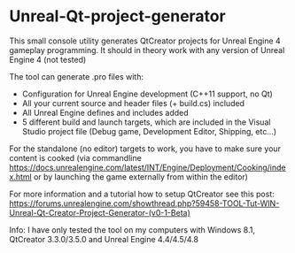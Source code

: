 # Unreal-Qt-project-generator
This small console utility generates QtCreator projects for Unreal Engine 4 gameplay programming.
It should in theory work with any version of Unreal Engine 4 (not tested)

The tool can generate .pro files with:
<ul>
  <li>Configuration for Unreal Engine development (C++11 support, no Qt)
  <li>All your current source and header files (+ build.cs) included</li>
  <li>All Unreal Engine defines and includes added</li>
  <li>5 different build and launch targets, which are included in the Visual Studio project file (Debug game, Development Editor, Shipping, etc...)</li>
</ul>

For the standalone (no editor) targets to work, you have to make sure your content is cooked (via commandline https://docs.unrealengine.com/latest/INT/Engine/Deployment/Cooking/index.html or by launching the game externally from within the editor)

For more information and a tutorial how to setup QtCreator see this post:
https://forums.unrealengine.com/showthread.php?59458-TOOL-Tut-WIN-Unreal-Qt-Creator-Project-Generator-(v0-1-Beta)

Info: I have only tested the tool on my computers with Windows 8.1, QtCreator 3.3.0/3.5.0 and Unreal Engine 4.4/4.5/4.8
